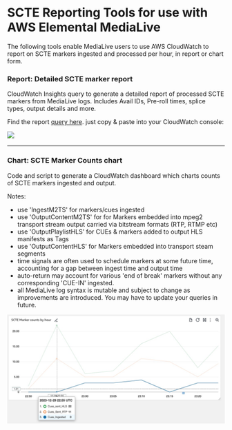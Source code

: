 # SCTE Reporting Tools for use with AWS Elemental MediaLive

The following tools enable MediaLive users to use AWS CloudWatch to report 
on SCTE markers ingested and processed per hour,  in report or chart form.

### Report: Detailed SCTE marker report
CloudWatch Insights query to generate a detailed report of processed SCTE markers from MediaLive logs.
Includes Avail IDs, Pre-roll times, splice types, output details and more. 

Find the report [query here](https://github.com/robclemamzn/SCTE_Reporting_Tools/blob/main/SCTE%20Marker%20detailed%20report%20query). just copy & paste into your CloudWatch console:

![](https://github.com/robclemamzn/SCTE_Reporting_Tools/blob/main/example_query_report.jpg?raw=true)
- - - - - -

### Chart: SCTE Marker Counts chart
Code and script to generate a CloudWatch dashboard which charts counts of SCTE markers ingested and output.

Notes:  
- use 'IngestM2TS' for markers/cues ingested
- use 'OutputContentM2TS'  for for Markers embedded into  mpeg2 transport stream output carried via bitstream formats (RTP, RTMP etc)
- use 'OutputPlaylistHLS' for CUEs & markers added to output HLS manifests as Tags
- use 'OutputContentHLS' for Markers embedded into transport steam segments
- time signals are often used to schedule markers at some future time, accounting for a gap between ingest time and output time
- auto-return may account for various 'end of break' markers without any corresponding 'CUE-IN' ingested. 
- all MediaLive log syntax is mutable and subject to change as improvements are introduced. You may have to update your queries in future. 
  
![](https://github.com/aws-samples/scte-marker-reporting-tools-for-medialive-users/blob/main/example-Marker-Counts-chart.jpg?raw=true)

